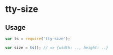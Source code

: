 # tty-size


## Usage

```js
var ts = require('tty-size');

var size = ts(); // => {width: .., height: ..}

```
